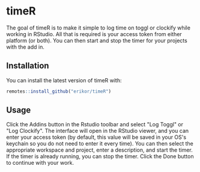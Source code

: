 
# timeR

The goal of timeR is to make it simple to log time on toggl or clockify while 
working in RStudio. All that is required is your access token from either platform 
(or both). You can then start and stop the timer for your projects with the 
add in.

## Installation

You can install the latest version of timeR with:

``` r
remotes::install_github("erikor/timeR")
```

## Usage

Click the Addins button in the 
Rstudio toolbar and select "Log Toggl" or "Log Clockify". The interface will 
open in the RStudio viewer, and you can enter your access token (by default, 
this value will be saved in your OS's keychain so you do not need to enter it 
every time). You can then select the appropriate workspace and project, enter a 
description, and start the timer. If the timer is already running, you can 
stop the timer. Click the Done button to continue with your work.

